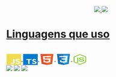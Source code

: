 <div align="center">
  <a href="https://github.com/normyee">
  <img height="180em" src="https://github-readme-stats.vercel.app/api?username=normyee&show_icons=true&theme=synthwave&include_all_commits=true&count_private=true"/>
  <img height="180em" src="https://github-readme-stats.vercel.app/api/top-langs/?username=normyee&layout=compact&langs_count=7&theme=synthwave"/>
</div>

<h1>Linguagens que uso</h1>
<div style="display: inline_block"><br>
  <img align="center" alt="Jsz" height="30" width="40" src="https://raw.githubusercontent.com/devicons/devicon/master/icons/javascript/javascript-plain.svg">
  <img align="center" alt="Tsz" height="30" width="40" src="https://raw.githubusercontent.com/devicons/devicon/master/icons/typescript/typescript-plain.svg">
  <img align="center" alt="HTMLz" height="30" width="40" src="https://raw.githubusercontent.com/devicons/devicon/master/icons/html5/html5-original.svg">
  <img align="center" alt="CSSsz" height="30" width="40" src="https://raw.githubusercontent.com/devicons/devicon/master/icons/css3/css3-original.svg">
  <img align="center" alt="Nodejssz" height="30" width="40" src="https://github.com/devicons/devicon/blob/master/icons/nodejs/nodejs-plain.svg">
</div>
  
  <div>
  <a href = "mailto:contatoluancastilho@gmail.com"><img src="https://img.shields.io/badge/-Gmail-%23333?style=for-the-badge&logo=gmail&logoColor=white" target="_blank"></a>
  <a href="https://www.linkedin.com/in/luan-castilho-9941791ba/" target="_blank"><img src="https://img.shields.io/badge/-LinkedIn-%230077B5?style=for-the-badge&logo=linkedin&logoColor=white" target="_blank"></a> 
     <a href="https://instagram.com/sounormye" target="_blank"><img src="https://img.shields.io/badge/-Instagram-%23E4405F?style=for-the-badge&logo=instagram&logoColor=white" target="_blank"></a>
  
  </div>
